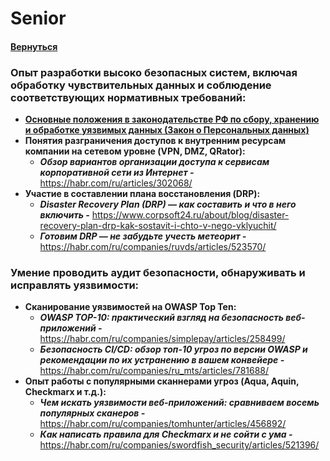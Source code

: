# Senior

#### [Вернуться](../SECURITY.md)

### Опыт разработки высоко безопасных систем, включая обработку чувствительных данных и соблюдение соответствующих нормативных требований:

- [**Основные положения в законодательстве РФ по сбору, хранению и обработке уязвимых данных (Закон о Персональных данных)**](https://habr.com/ru/articles/432466/)
- **Понятия разграничения доступов к внутренним ресурсам компании на сетевом уровне (VPN, DMZ, QRator):**
  - **_Обзор вариантов организации доступа к сервисам корпоративной сети из Интернет -_** https://habr.com/ru/articles/302068/
- **Участие в составлении плана восстановления (DRP):**
  - **_Disaster Recovery Plan (DRP) — как составить и что в него включить -_** https://www.corpsoft24.ru/about/blog/disaster-recovery-plan-drp-kak-sostavit-i-chto-v-nego-vklyuchit/
  - **_Готовим DRP — не забудьте учесть метеорит -_** https://habr.com/ru/companies/ruvds/articles/523570/

### Умение проводить аудит безопасности, обнаруживать и исправлять уязвимости:

- **Сканирование уязвимостей на OWASP Top Ten:**
  - **_OWASP TOP-10: практический взгляд на безопасность веб-приложений -_** https://habr.com/ru/companies/simplepay/articles/258499/
  - **_Безопасность CI/CD: обзор тoп-10 угроз по версии OWASP и рекомендации по их устранению в вашем конвейере -_** https://habr.com/ru/companies/ru_mts/articles/781688/
- **Опыт работы с популярными сканнерами угроз (Aqua, Aquin, Checkmarx и т.д.):**
  - **_Чем искать уязвимости веб-приложений: сравниваем восемь популярных сканеров -_** https://habr.com/ru/companies/tomhunter/articles/456892/
  - **_Как написать правила для Checkmarx и не сойти с ума -_** https://habr.com/ru/companies/swordfish_security/articles/521396/
